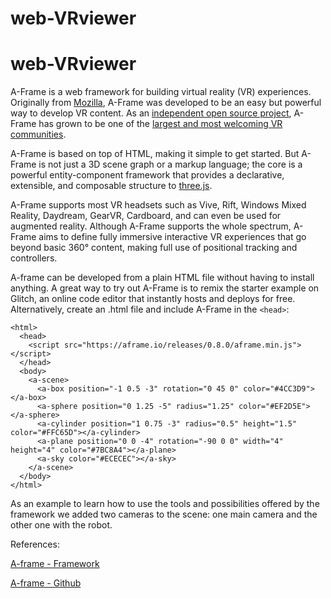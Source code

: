 # web-VRviewer

# web-VRviewer


A-Frame is a web framework for building virtual reality (VR) experiences. Originally from [Mozilla](https://www.mozilla.org/en-US/), A-Frame was developed to be an easy but powerful way to develop VR content. As an [independent open source project](https://github.com/aframevr/), A-Frame has grown to be one of the [largest and most welcoming VR communities](https://aframe.io/community/).

A-Frame is based on top of HTML, making it simple to get started. But A-Frame is not just a 3D scene graph or a markup language; the core is a powerful entity-component framework that provides a declarative, extensible, and composable structure to [three.js](https://threejs.org/).

A-Frame supports most VR headsets such as Vive, Rift, Windows Mixed Reality, Daydream, GearVR, Cardboard, and can even be used for augmented reality. Although A-Frame supports the whole spectrum, A-Frame aims to define fully immersive interactive VR experiences that go beyond basic 360° content, making full use of positional tracking and controllers.


A-frame can be developed from a plain HTML file without having to install anything. A great way to try out A-Frame is to remix the starter example on Glitch, an online code editor that instantly hosts and deploys for free. Alternatively, create an .html file and include A-Frame in the `<head>`:

```
<html>
  <head>
    <script src="https://aframe.io/releases/0.8.0/aframe.min.js"></script>
  </head>
  <body>
    <a-scene>
      <a-box position="-1 0.5 -3" rotation="0 45 0" color="#4CC3D9"></a-box>
      <a-sphere position="0 1.25 -5" radius="1.25" color="#EF2D5E"></a-sphere>
      <a-cylinder position="1 0.75 -3" radius="0.5" height="1.5" color="#FFC65D"></a-cylinder>
      <a-plane position="0 0 -4" rotation="-90 0 0" width="4" height="4" color="#7BC8A4"></a-plane>
      <a-sky color="#ECECEC"></a-sky>
    </a-scene>
  </body>
</html>
```

As an example to learn how to use the tools and possibilities offered by the framework we added two cameras to the scene: one main camera and the other one with the robot.

References:

[A-frame - Framework](https://aframe.io/docs/0.8.0/introduction/)

[A-frame - Github](https://github.com/aframevr/aframe)
